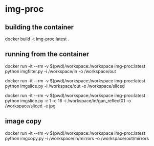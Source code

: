 # img-proc

## building the container
docker build -t img-proc:latest .

## running from the container
docker run -it --rm -v $(pwd)/workspace:/workspace img-proc:latest python imgfilter.py -i /workspace/in -o /workspace/out

docker run -it --rm -v $(pwd)/workspace:/workspace img-proc:latest python imgslice.py -i /workspace/out -o /workspace/sliced

docker run -it --rm -v $(pwd)/workspace:/workspace img-proc:latest python imgslice.py -r 1 -c 16 -i /workspace/in/gan_reflect01 -o /workspace/sliced -e jpg


## image copy

docker run -it --rm -v $(pwd)/workspace:/workspace img-proc:latest python imgcopy.py -i /workspace/in/mirrors -o /workspace/out/mirrors

